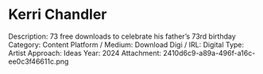 # Kerri Chandler

Description: 73 free downloads to celebrate his father’s 73rd birthday
Category: Content
Platform / Medium: Download
Digi / IRL: Digital
Type: Artist
Approach: Ideas
Year: 2024
Attachment: 2410d6c9-a89a-496f-a16c-ee0c3f46611c.png
